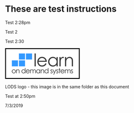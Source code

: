 # These are test instructions

Test 2:28pm

Test 2

Test 2:30 

![](test-image.png)

LODS logo - this image is in the same folder as this document


Test at 2:50pm

7/3/2019
